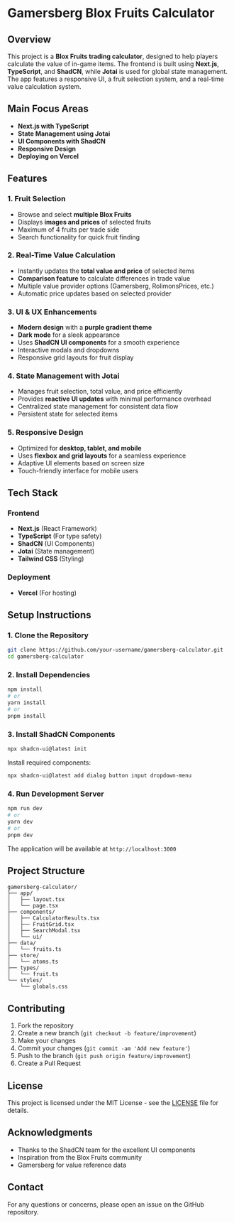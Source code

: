 # Gamersberg Blox Fruits Calculator

## Overview
This project is a **Blox Fruits trading calculator**, designed to help players calculate the value of in-game items. The frontend is built using **Next.js**, **TypeScript**, and **ShadCN**, while **Jotai** is used for global state management. The app features a responsive UI, a fruit selection system, and a real-time value calculation system.

## Main Focus Areas
- **Next.js with TypeScript**
- **State Management using Jotai**
- **UI Components with ShadCN**
- **Responsive Design**
- **Deploying on Vercel**

## Features

### 1. **Fruit Selection**
- Browse and select **multiple Blox Fruits**
- Displays **images and prices** of selected fruits
- Maximum of 4 fruits per trade side
- Search functionality for quick fruit finding

### 2. **Real-Time Value Calculation**
- Instantly updates the **total value and price** of selected items
- **Comparison feature** to calculate differences in trade value
- Multiple value provider options (Gamersberg, RolimonsPrices, etc.)
- Automatic price updates based on selected provider

### 3. **UI & UX Enhancements**
- **Modern design** with a **purple gradient theme**
- **Dark mode** for a sleek appearance
- Uses **ShadCN UI components** for a smooth experience
- Interactive modals and dropdowns
- Responsive grid layouts for fruit display

### 4. **State Management with Jotai**
- Manages fruit selection, total value, and price efficiently
- Provides **reactive UI updates** with minimal performance overhead
- Centralized state management for consistent data flow
- Persistent state for selected items

### 5. **Responsive Design**
- Optimized for **desktop, tablet, and mobile**
- Uses **flexbox and grid layouts** for a seamless experience
- Adaptive UI elements based on screen size
- Touch-friendly interface for mobile users

## Tech Stack

### **Frontend**
- **Next.js** (React Framework)
- **TypeScript** (For type safety)
- **ShadCN** (UI Components)
- **Jotai** (State management)
- **Tailwind CSS** (Styling)

### **Deployment**
- **Vercel** (For hosting)

## Setup Instructions

### **1. Clone the Repository**
```sh
git clone https://github.com/your-username/gamersberg-calculator.git
cd gamersberg-calculator
```

### **2. Install Dependencies**
```sh
npm install
# or
yarn install
# or
pnpm install
```



### **3. Install ShadCN Components**
```sh
npx shadcn-ui@latest init
```
Install required components:
```sh
npx shadcn-ui@latest add dialog button input dropdown-menu
```

### **4. Run Development Server**
```sh
npm run dev
# or
yarn dev
# or
pnpm dev
```

The application will be available at `http://localhost:3000`

## Project Structure
```
gamersberg-calculator/
├── app/
│   ├── layout.tsx
│   └── page.tsx
├── components/
│   ├── CalculatorResults.tsx
│   ├── FruitGrid.tsx
│   ├── SearchModal.tsx
│   └── ui/
├── data/
│   └── fruits.ts
├── store/
│   └── atoms.ts
├── types/
│   └── fruit.ts
└── styles/
    └── globals.css
```

## Contributing
1. Fork the repository
2. Create a new branch (`git checkout -b feature/improvement`)
3. Make your changes
4. Commit your changes (`git commit -am 'Add new feature'`)
5. Push to the branch (`git push origin feature/improvement`)
6. Create a Pull Request

## License
This project is licensed under the MIT License - see the [LICENSE](LICENSE) file for details.

## Acknowledgments
- Thanks to the ShadCN team for the excellent UI components
- Inspiration from the Blox Fruits community
- Gamersberg for value reference data

## Contact
For any questions or concerns, please open an issue on the GitHub repository.
